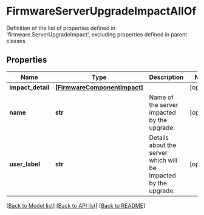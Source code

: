 # FirmwareServerUpgradeImpactAllOf

Definition of the list of properties defined in 'firmware.ServerUpgradeImpact', excluding properties defined in parent classes.
## Properties
Name | Type | Description | Notes
------------ | ------------- | ------------- | -------------
**impact_detail** | [**[FirmwareComponentImpact]**](FirmwareComponentImpact.md) |  | [optional] 
**name** | **str** | Name of the server impacted by the upgrade. | [optional] 
**user_label** | **str** | Details about the server which will be impacted by the upgrade. | [optional] 

[[Back to Model list]](../README.md#documentation-for-models) [[Back to API list]](../README.md#documentation-for-api-endpoints) [[Back to README]](../README.md)


